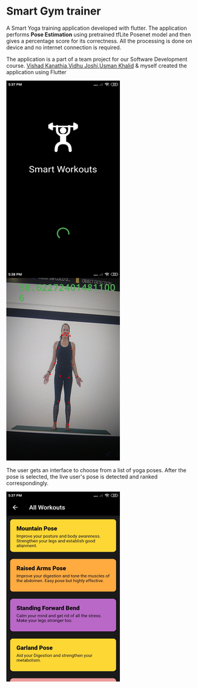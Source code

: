 # Smart Gym trainer

 
 
A Smart Yoga training application developed with flutter.
The application performs **Pose Estimation** using pretrained tfLite Posenet model and then gives a percentage score for its correctness.
All the processing is done on device and no internet connection is required.


The application is a part of a team project for our Software Development course. [Vishad Kanathia][1],[Vidhu Joshi][2],[Usman Khalid][3] & myself created the application using Flutter 

<img src="https://github.com/AryanSethi/AR-Fit/blob/master/sample_images/Screenshot_2020-12-04-17-37-23-554_poseestapp.pose_est_app.jpg" width= "300" height= "500" align = "left" alt="____"/>
<img src="https://github.com/AryanSethi/AR-Fit/blob/master/sample_images/Screenshot_2020-12-04-17-38-28-074_poseestapp.pose_est_app.jpg" width= "300" height= "500" align = "mid" alt="__"/>

The user gets an interface to choose from a list of yoga poses. After the pose is selected, the live user's pose is detected and ranked correspondingly.

<img src="https://github.com/AryanSethi/AR-Fit/blob/master/sample_images/Screenshot_2020-12-04-17-37-41-046_poseestapp.pose_est_app.jpg" width= "300" height= "500" align = "left" alt="Poses"/>


[1]:https://github.com/Skiadriana "Vishad"
[2]:https://github.com/MisanthropicDeity "Vidhu"
[3]:https://github.com/usmanbinkhalid "Usman"

